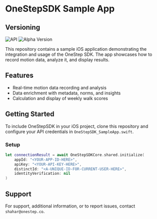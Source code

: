 # OneStepSDK Sample App

## Versioning

![API](https://img.shields.io/badge/API-16%2B-brightgreen.svg)
![Alpha Version](https://img.shields.io/badge/alpha-0.4.0-red.svg)

This repository contains a sample iOS application demonstrating the integration and usage of the OneStep SDK. The app showcases how to record motion data, analyze it, and display results.

## Features

- Real-time motion data recording and analysis
- Data enrichment with metadata, norms, and insights
- Calculation and display of weekly walk scores

## Getting Started

To include OneStepSDK in your iOS project, clone this repository and configure your API credentials in `OneStepSDK_SampleApp.swift`.

### Setup

```swift
let connectionResult = await OneStepSDKCore.shared.initialize(
    appId: "<YOUR-APP-ID-HERE>",
    apiKey: "<YOUR-API-KEY-HERE>",
    distinctId: "<A-UNIQUE-ID-FOR-CURRENT-USER-HERE>",
    identityVerification: nil
)
```

## Support

For support, additional information, or to report issues, contact `shahar@onestep.co`.
